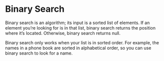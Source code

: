 # Binary Search

Binary search is an algorithm; its input is a sorted list of elements. If an
element you’re looking for is in that list, binary search returns the position where it’s located. Otherwise, binary search
returns null.

Binary search only works when your list is in sorted order. For example, the names in a phone book are sorted in alphabetical
order, so you can use binary search to look for a name.
